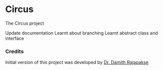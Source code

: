 # Circus

The Circus project

Update documentation
Learnt about branching
Learnt abstract class and interface

### Credits

Initial version of this project was developed by [Dr. Damith Rajapakse](https://github.com/damithc)


